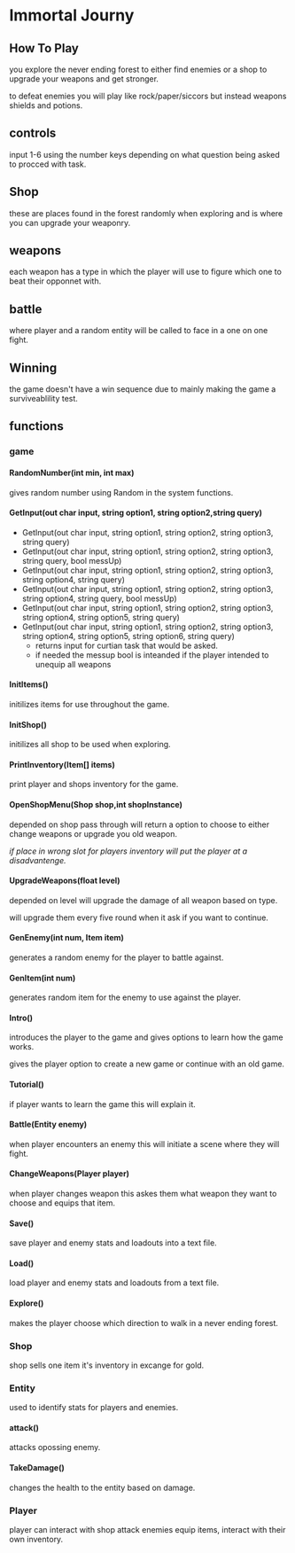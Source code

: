 # Immortal Journy
## How To Play 
you explore the never ending forest to either find enemies or a shop to upgrade your weapons and get stronger.

to defeat enemies you will play like rock/paper/siccors but instead weapons shields and potions.

## controls
input 1-6 using the number keys depending on what question being asked to procced with task.

## Shop
 these are places found in the forest randomly when exploring and is where you can upgrade your weaponry.

## weapons 
 each weapon has a type in which the player will use to figure which one to beat their opponnet with.

##  battle
 where player and a random entity will be called to face in a one on one fight.

## Winning 
 the game doesn't have a win sequence due to mainly making the game a surviveablility test.


## functions

### game

#### RandomNumber(int min, int max)
gives random number using Random in the system functions.

#### GetInput(out char input, string option1, string option2,string query)
+ GetInput(out char input, string option1, string option2, string option3, string query)
+ GetInput(out char input, string option1, string option2, string option3, string query, bool messUp)
+ GetInput(out char input, string option1, string option2, string option3, string option4, string query)
+ GetInput(out char input, string option1, string option2, string option3, string option4, string query, bool messUp)
+ GetInput(out char input, string option1, string option2, string option3, string option4, string option5, string query)
+ GetInput(out char input, string option1, string option2, string option3, string option4, string option5, string option6, string query)
  + returns input for curtian task that would be asked.
  + if needed the messup bool is inteanded if the player intended to unequip all weapons

#### InitItems()
initilizes items for use throughout the game.

#### InitShop()
initilizes all shop to be used when exploring.

#### PrintInventory(Item[] items)
print player and shops inventory for the game.

#### OpenShopMenu(Shop shop,int shopInstance)
depended on shop pass through will return a option to choose to either change weapons or upgrade you old weapon.

*if place in wrong slot for players inventory will put the player at a disadvantenge.*

#### UpgradeWeapons(float level)
depended on level will upgrade the damage of all weapon based on type. 

will upgrade them every five round when it ask if you want to continue.

#### GenEnemy(int num, Item item)
generates a random enemy for the player to battle against.

#### GenItem(int num)
generates random item for the enemy to use against the player.

#### Intro()
introduces the player to the game and gives options to learn how the game works.

gives the player option to create a new game or continue with an old game.

#### Tutorial()
if player wants to learn the game this will explain it.

#### Battle(Entity enemy)
when player encounters an enemy this will initiate a scene where they will fight.

#### ChangeWeapons(Player player)
when player changes weapon this askes them what weapon they want to choose and equips that item.

#### Save()
save player and enemy stats and loadouts into a text file.

#### Load()
load player and enemy stats and loadouts from a text file.

#### Explore()
makes the player choose which direction to walk in a never ending forest.


### Shop
shop sells one item it's inventory in excange for gold.

### Entity
used to identify stats for players and enemies.

#### attack()
attacks opossing enemy.

#### TakeDamage()
changes the health to the entity based on damage.

### Player
player can interact with shop attack enemies equip items, interact with their own inventory.

